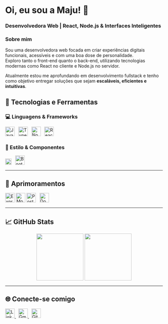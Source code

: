 # Oi, eu sou a Maju! 👋
### Desenvolvedora Web | React, Node.js & Interfaces Inteligentes

### Sobre mim

Sou uma desenvolvedora web focada em criar experiências digitais funcionais, acessíveis e com uma boa dose de personalidade.  
Exploro tanto o front-end quanto o back-end, utilizando tecnologias modernas como React no cliente e Node.js no servidor.

Atualmente estou me aprofundando em desenvolvimento fullstack e tenho como objetivo entregar soluções que sejam **escaláveis, eficientes e intuitivas**.

## 🚀 Tecnologias e Ferramentas

### 💻 Linguagens & Frameworks
<p align="left">
  <img src="https://cdn.jsdelivr.net/gh/devicons/devicon/icons/javascript/javascript-original.svg" height="30" alt="JavaScript" />
  &nbsp;
  <img src="https://cdn.jsdelivr.net/gh/devicons/devicon/icons/typescript/typescript-original.svg" height="30" alt="TypeScript" />
  &nbsp;
  <img src="https://cdn.jsdelivr.net/gh/devicons/devicon/icons/nodejs/nodejs-original.svg" height="30" alt="Node.js" />
  &nbsp;
  <img src="https://cdn.jsdelivr.net/gh/devicons/devicon/icons/react/react-original.svg" height="30" alt="React" />
</p>

### 🎨 Estilo & Componentes
<p align="left">
  <img src="https://vetores.org/d/tailwind-css.svg" height="20" alt="Tailwind CSS" />
  &nbsp;
  <img src="https://cdn.jsdelivr.net/gh/devicons/devicon/icons/bootstrap/bootstrap-original.svg" height="30" alt="Bootstrap" />
</p>

---

## 🧠 Aprimoramentos
<p align="left">
  <img src="https://cdn.jsdelivr.net/gh/devicons/devicon/icons/express/express-original.svg" height="30" alt="Express" />
  <img src="https://cdn.jsdelivr.net/gh/devicons/devicon/icons/mongodb/mongodb-original.svg" height="30" alt="MongoDB" />
  <img src="https://cdn.jsdelivr.net/gh/devicons/devicon/icons/postgresql/postgresql-original.svg" height="30" alt="PostgreSQL" />
  &nbsp;
  <img src="https://cdn.jsdelivr.net/gh/devicons/devicon/icons/docker/docker-original.svg" height="30" alt="Docker" />
</p>

---

## 📈 GitHub Stats

<p align="center">
  <img src="https://github-readme-stats.vercel.app/api?username=MjDutil&show_icons=true&theme=radical&hide=prs,issues" height="150"/>
  <img src="https://github-readme-stats.vercel.app/api/top-langs/?username=MjDutil&layout=compact&langs_count=6&theme=radical" height="150"/>
</p>

---

## 🌐 Conecte-se comigo
<p align="left">
  <a href="https://www.linkedin.com/in/mariajuliadutil" target="_blank">
    <img src="https://cdn.jsdelivr.net/gh/devicons/devicon/icons/linkedin/linkedin-original.svg" height="30" alt="LinkedIn" />
  </a>
  &nbsp;
  <a href="mailto:mariajuliadutil@gmail.com" target="_blank">
    <img src="https://upload.wikimedia.org/wikipedia/commons/4/4e/Gmail_Icon.png" height="30" alt="Gmail" />
  </a>
  &nbsp;
  <a href="https://github.com/MjDutil" target="_blank">
    <img src="https://cdn.jsdelivr.net/gh/devicons/devicon/icons/github/github-original.svg" height="30" alt="GitHub" />
  </a>
</p>

